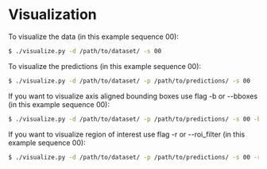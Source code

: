 # Visualization
To visualize the data (in this example sequence 00):
```sh
$ ./visualize.py -d /path/to/dataset/ -s 00
```

To visualize the predictions (in this example sequence 00):

```sh
$ ./visualize.py -d /path/to/dataset/ -p /path/to/predictions/ -s 00
```

If you want to visualize axis aligned bounding boxes use flag -b or --bboxes (in this example sequence 00):

```sh
$ ./visualize.py -d /path/to/dataset/ -p /path/to/predictions/ -s 00 -b
```

If you want to visualize region of interest use flag -r or --roi_filter (in this example sequence 00):

```sh
$ ./visualize.py -d /path/to/dataset/ -p /path/to/predictions/ -s 00 -r
```
